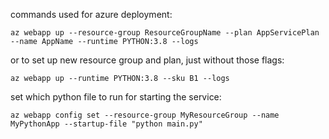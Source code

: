 commands used for azure deployment:

```
az webapp up --resource-group ResourceGroupName --plan AppServicePlan --name AppName --runtime PYTHON:3.8 --logs
```

or to set up new resource group and plan, just without those flags:
```
az webapp up --runtime PYTHON:3.8 --sku B1 --logs
```

set which python file to run for starting the service:
```
az webapp config set --resource-group MyResourceGroup --name MyPythonApp --startup-file "python main.py"
```
